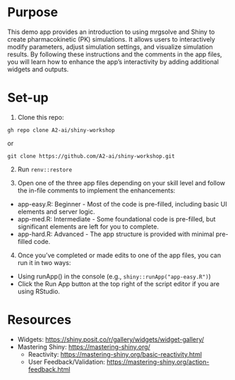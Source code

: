 # Purpose

This demo app provides an introduction to using mrgsolve and Shiny to create pharmacokinetic (PK) simulations. It allows users to interactively modify parameters, adjust simulation settings, and visualize simulation results. By following these instructions and the comments in the app files, you will learn how to enhance the app’s interactivity by adding additional widgets and outputs.

# Set-up

1.  Clone this repo:

```         
gh repo clone A2-ai/shiny-workshop
```

or

```         
git clone https://github.com/A2-ai/shiny-workshop.git
```

2.  Run `renv::restore`

3.  Open one of the three app files depending on your skill level and follow the in-file comments to implement the enhancements:

-   app-easy.R: Beginner - Most of the code is pre-filled, including basic UI elements and server logic.
-   app-med.R: Intermediate - Some foundational code is pre-filled, but significant elements are left for you to complete.
-   app-hard.R: Advanced - The app structure is provided with minimal pre-filled code.

4.  Once you’ve completed or made edits to one of the app files, you can run it in two ways:

-   Using runApp() in the console (e.g., `shiny::runApp("app-easy.R")`)
-   Click the Run App button at the top right of the script editor if you are using RStudio.

# Resources

-   Widgets: <https://shiny.posit.co/r/gallery/widgets/widget-gallery/>
-   Mastering Shiny: <https://mastering-shiny.org/>
    -   Reactivity: <https://mastering-shiny.org/basic-reactivity.html>
    -   User Feedback/Validation: <https://mastering-shiny.org/action-feedback.html>
